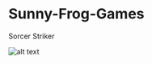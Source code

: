 # Sunny-Frog-Games
Sorcer Striker

![alt text](https://dodo.ac/np/images/4/48/Sunny_DnMe%2B.png?version=20edd8cf6bb2ad69a2f93ced6403df18)
